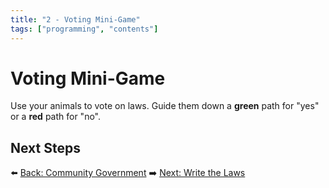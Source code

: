 ```yaml
---
title: "2 - Voting Mini-Game"
tags: ["programming", "contents"]
---
```

# Voting Mini-Game

Use your animals to vote on laws. Guide them down a **green** path for "yes" or a **red** path for "no".

## Next Steps

⬅️ [Back: Community Government](/sustainability_lab/Day-5/00_government)
➡️ [Next: Write the Laws](/sustainability_lab/Day-5/02_write_laws)
